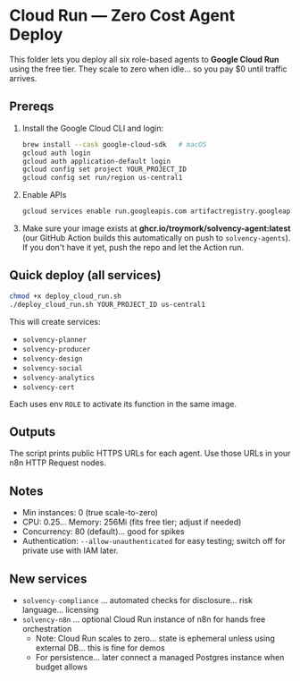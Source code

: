 # Cloud Run — Zero Cost Agent Deploy

This folder lets you deploy all six role-based agents to **Google Cloud Run** using the free tier. 
They scale to zero when idle… so you pay $0 until traffic arrives.

## Prereqs
1. Install the Google Cloud CLI and login:
   ```bash
   brew install --cask google-cloud-sdk   # macOS
   gcloud auth login
   gcloud auth application-default login
   gcloud config set project YOUR_PROJECT_ID
   gcloud config set run/region us-central1
   ```
2. Enable APIs
   ```bash
   gcloud services enable run.googleapis.com artifactregistry.googleapis.com
   ```
3. Make sure your image exists at **ghcr.io/troymork/solvency-agent:latest** (our GitHub Action builds this automatically on push to `solvency-agents`).
   If you don't have it yet, push the repo and let the Action run.

## Quick deploy (all services)
```bash
chmod +x deploy_cloud_run.sh
./deploy_cloud_run.sh YOUR_PROJECT_ID us-central1
```

This will create services:
- `solvency-planner`
- `solvency-producer`
- `solvency-design`
- `solvency-social`
- `solvency-analytics`
- `solvency-cert`

Each uses env `ROLE` to activate its function in the same image.

## Outputs
The script prints public HTTPS URLs for each agent. 
Use those URLs in your n8n HTTP Request nodes.

## Notes
- Min instances: 0 (true scale-to-zero)
- CPU: 0.25… Memory: 256Mi (fits free tier; adjust if needed)
- Concurrency: 80 (default)… good for spikes
- Authentication: `--allow-unauthenticated` for easy testing; switch off for private use with IAM later.


## New services
- `solvency-compliance` … automated checks for disclosure… risk language… licensing
- `solvency-n8n` … optional Cloud Run instance of n8n for hands free orchestration
  - Note: Cloud Run scales to zero… state is ephemeral unless using external DB… this is fine for demos
  - For persistence… later connect a managed Postgres instance when budget allows
